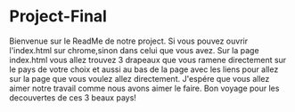 # Project-Final
Bienvenue sur le ReadMe de notre project. 
Si vous pouvez ouvrir l'index.html sur chrome,sinon dans celui que vous avez. 
Sur la page index.html vous allez trouvez 3 drapeaux que vous ramene directement sur le pays de votre choix et aussi au bas de la page avec les liens pour allez sur la page que vous voulez allez directement. 
J'espére que vous allez aimer notre travail comme nous avons aimer  le faire. 
Bon voyage pour les decouvertes de ces 3 beaux pays! 
